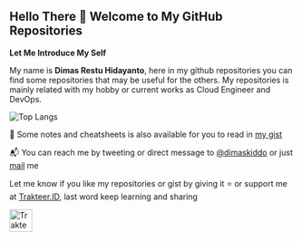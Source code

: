 ## Hello There 👋 Welcome to My GitHub Repositories

**Let Me Introduce My Self**

My name is **Dimas Restu Hidayanto**, here in my github repositories you can find some repositories that may be useful for the others. My repositories is mainly related with my hobby or current works as Cloud Engineer and DevOps.

![Top Langs](https://github-readme-stats.vercel.app/api/top-langs/?username=dimaskiddo&layout=compact)

📙 Some notes and cheatsheets is also available for you to read in [my gist](https://gist.github.com/dimaskiddo)

📬 You can reach me by tweeting or direct message to [@dimaskiddo](https://twitter.com/dimaskiddo) or just [mail](mailto:dimas.restu@student.upi.edu) me

Let me know if you like my repositories or gist by giving it ⭐️ or support me at [Trakteer.ID](https://trakteer.id/dimaskiddo/tip), last word keep learning and sharing

<a href="https://trakteer.id/dimaskiddo/tip" target="_blank"><img id="wse-buttons-preview" src="https://cdn.trakteer.id/images/embed/trbtn-red-6.png" height="40" style="border: 0px; height: 40px;" alt="Trakteer Saya"></a>
